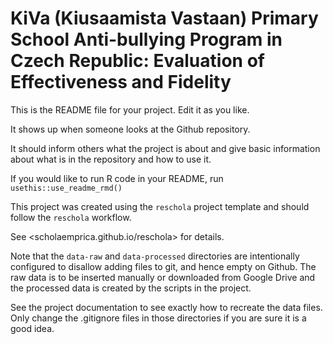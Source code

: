 # KiVa (Kiusaamista Vastaan) Primary School Anti-bullying Program in Czech Republic: Evaluation of Effectiveness and Fidelity


<!-- badges: start -->
<!-- badges: end -->

This is the README file for your project. Edit it as you like.

It shows up when someone looks at the Github repository.

It should inform others what the project is about and give basic
information about what is in the repository and how to use it.


If you would like to run R code in your README, run `usethis::use_readme_rmd()`



This project was created using the `reschola` project template
and should follow the `reschola` workflow.

See <scholaemprica.github.io/reschola> for details.



Note that the `data-raw` and `data-processed` directories are intentionally configured
to disallow adding files to git, and hence empty on Github.
The raw data is to be inserted manually or downloaded from Google Drive
and the processed data is created by the scripts in the project.

See the project documentation to see exactly how to recreate the data files.
Only change the .gitignore files in those directories if you are sure it is a good idea.
